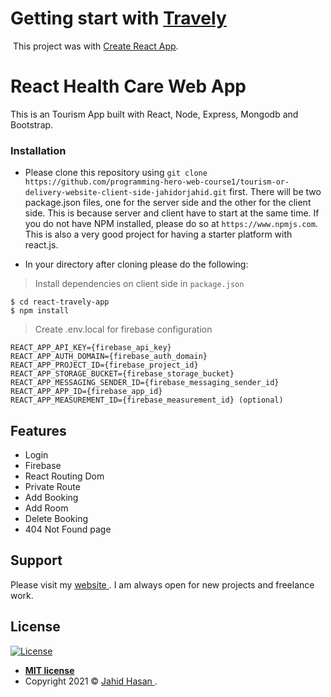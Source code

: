 # Getting start with <a href="https://travely-web.web.app/" target="_blank">Travely</a>

<a href="https://travely-web.web.app/"><img src="https://github.com/programming-hero-web-course1/tourism-or-delivery-website-client-side-jahidorjahid/blob/main/screenshot.png" alt=""></a>
This project was with [Create React App](https://github.com/facebook/create-react-app).

# React Health Care Web App

This is an Tourism App built with React, Node, Express, Mongodb and Bootstrap.

### Installation

- Please clone this repository using `git clone https://github.com/programming-hero-web-course1/tourism-or-delivery-website-client-side-jahidorjahid.git` first. There will be two package.json files, one for the server side and the other for the client side.
  This is because server and client have to start at the same time. If you do not have NPM installed, please do so at `https://www.npmjs.com`. This is also a very good project for having a starter platform with react.js.

- In your directory after cloning please do the following:

> Install dependencies on client side in `package.json`

```shell
$ cd react-travely-app
$ npm install
```

> Create .env.local for firebase configuration

```shell
REACT_APP_API_KEY={firebase_api_key}
REACT_APP_AUTH_DOMAIN={firebase_auth_domain}
REACT_APP_PROJECT_ID={firebase_project_id}
REACT_APP_STORAGE_BUCKET={firebase_storage_bucket}
REACT_APP_MESSAGING_SENDER_ID={firebase_messaging_sender_id}
REACT_APP_APP_ID={firebase_app_id}
REACT_APP_MEASUREMENT_ID={firebase_measurement_id} (optional)
```

## Features

- Login
- Firebase
- React Routing Dom
- Private Route
- Add Booking
- Add Room
- Delete Booking
- 404 Not Found page

## Support

Please visit my <a href="http://jahid.me" target="_blank"> website </a>. I am always open for new projects and freelance work.

## License

[![License](http://img.shields.io/:license-mit-blue.svg?style=flat-square)](http://badges.mit-license.org)

- **[MIT license](http://opensource.org/licenses/mit-license.php)**
- Copyright 2021 © <a href="https://jahid.me" target="_blank"> Jahid Hasan </a>.
